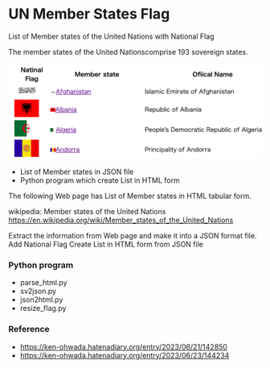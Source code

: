 UN Member States Flag
===============

List of Member states of the United Nations with National Flag

The member states of the United Nationscomprise 193 sovereign states. 

![un_countries_flag](https://github.com/ohwada/World_Countries/blob/9ce1348495a0580c2cdeb945d17f678870ac5b85/un_member_states_flag/screenshots/un_countries_flag.png)

- List of Member states in JSON file
- Python program which create List in HTML form

The following Web page has List of Member states in HTML tabular form.

wikipedia: Member states of the United Nations
https://en.wikipedia.org/wiki/Member_states_of_the_United_Nations

Extract the information from Web page
and make it into a JSON format file.
Add National Flag
Create List in HTML form from JSON file

### Python program
- parse_html.py
- sv2json.py
- json2html.py
- resize_flag.py

### Reference
- https://ken-ohwada.hatenadiary.org/entry/2023/06/21/142850  
- https://ken-ohwada.hatenadiary.org/entry/2023/06/23/144234  

